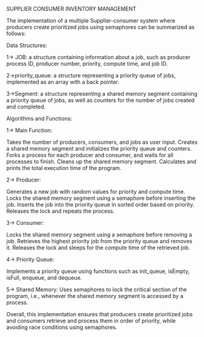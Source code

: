 
SUPPLIER CONSUMER INVENTORY MANAGEMENT


The implementation of a multiple Supplier-consumer system where producers create prioritized jobs using semaphores can be summarized as follows:



Data Structures:

1-> JOB:
 a structure containing information about a job, such as producer process ID, producer number, priority, compute time, and job ID.

2->priority_queue:
 a structure representing a priority queue of jobs, implemented as an array with a back pointer.

3->Segment:
 a structure representing a shared memory segment containing a priority queue of jobs, as well as counters for the number of jobs created and completed.


Algorithms and Functions:


1-> Main Function:

Takes the number of producers, consumers, and jobs as user input.
Creates a shared memory segment and initializes the priority queue and counters.
Forks a process for each producer and consumer, and waits for all processes to finish.
Cleans up the shared memory segment.
Calculates and prints the total execution time of the program.


2-> Producer:

Generates a new job with random values for priority and compute time.
Locks the shared memory segment using a semaphore before inserting the job.
Inserts the job into the priority queue in sorted order based on priority.
Releases the lock and repeats the process.


3-> Consumer:

Locks the shared memory segment using a semaphore before removing a job.
Retrieves the highest priority job from the priority queue and removes it.
Releases the lock and sleeps for the compute time of the retrieved job.

4-> Priority Queue:

Implements a priority queue using functions such as init_queue, isEmpty, isFull, enqueue, and dequeue.

5-> Shared Memory:
Uses semaphores to lock the critical section of the program, i.e., whenever the shared memory segment is accessed by a process.


Overall, this implementation ensures that producers create prioritized jobs and consumers retrieve and process them in order of priority, while avoiding race conditions using semaphores.
